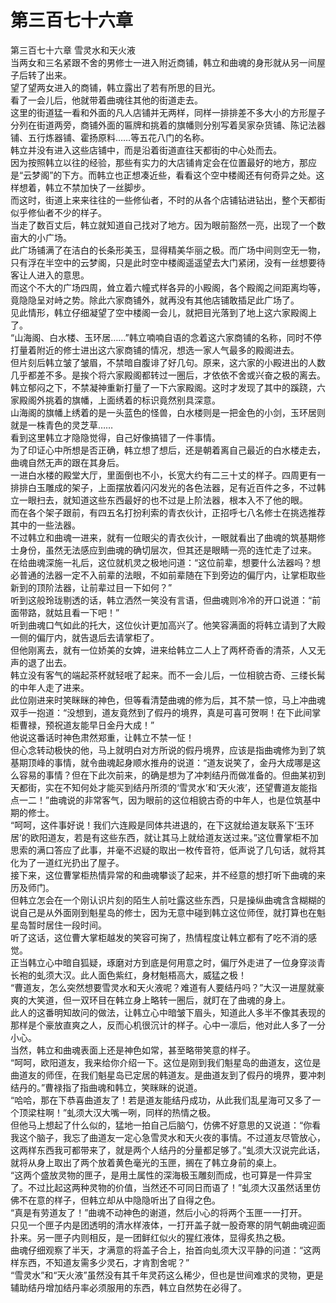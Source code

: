 # 第三百七十六章

第三百七十六章 雪灵水和天火液\
当两女和三名紧跟不舍的男修士一进入附近商铺，韩立和曲魂的身形就从另一间屋子后转了出来。\
望了望两女进入的商铺，韩立露出了若有所思的目光。\
看了一会儿后，他就带着曲魂往其他的街道走去。\
这里的街道猛一看和外面的凡人店铺并无两样，同样一排排差不多大小的方形屋子分列在街道两旁，商铺外面的匾牌和挑着的旗幡则分别写着吴家杂货铺、陈记法器铺、五行炼器铺、霍扬原料……等五花八门的名称。\
韩立并没有进入这些店铺中，而是沿着街道直往天都街的中心处而去。\
因为按照韩立以往的经验，那些有实力的大店铺肯定会在位置最好的地方，那应是“云梦阁”的下方。而韩立也正想凑近些，看看这个空中楼阁还有何奇异之处。这样想着，韩立不禁加快了一丝脚步。\
而这时，街道上来来往往的一些修仙者，不时的从各个店铺钻进钻出，整个天都街似乎修仙者不少的样子。\
当走了数百丈后，韩立就知道自己找对了地方。因为眼前豁然一亮，出现了一个数亩大的小广场。\
此广场铺满了在洁白的长条形美玉，显得精美华丽之极。而广场中间则空无一物，只有浮在半空中的云梦阁，只是此时空中楼阁遥遥望去大门紧闭，没有一丝想要待客让人进入的意思。\
而这个不大的广场四周，耸立着六幢式样各异的小殿阁，各个殿阁之间距离均等，竟隐隐呈对峙之势。除此六家商铺外，就再没有其他店铺敢插足此广场了。\
见此情形，韩立仔细凝望了空中楼阁一会儿，就把目光落到了地上这六家殿阁上了。\
“山海阁、白水楼、玉环居……”韩立喃喃自语的念着这六家商铺的名称，同时不停打量着附近的修士进出这六家商铺的情况，想选一家人气最多的殿阁进去。\
但片刻后韩立皱了皱眉，不禁暗自腹诽了好几句。原来，这六家的小殿进出的人数几乎都差不多。是挨个将六家殿阁都转过一圈后，才依依不舍或兴奋之极的离去。\
韩立郁闷之下，不禁凝神重新打量了一下六家殿阁。这时才发现了其中的蹊跷，六家殿阁外挑着的旗幡，上面绣着的标识竟然别具深意。\
山海阁的旗幡上绣着的是一头蓝色的怪兽，白水楼则是一把金色的小剑，玉环居则就是一株青色的灵芝草……\
看到这里韩立才隐隐觉得，自己好像搞错了一件事情。\
为了印证心中所想是否正确，韩立想了想后，还是朝着离自己最近的白水楼走去，曲魂自然无声的跟在其身后。\
一进白水楼的殿堂大厅，里面倒也不小，长宽大约有二三十丈的样子。四周更有一排排白玉雕成的架子，上面摆放着闪闪发光的各色法器，足有近百件之多，不过韩立一眼扫去，就知道这些东西最好的也不过是上阶法器，根本入不了他的眼。\
而在各个架子跟前，有四五名打扮利索的青衣伙计，正招呼七八名修士在挑选推荐其中的一些法器。\
不过韩立和曲魂一进来，就有一位眼尖的青衣伙计，一眼就看出了曲魂的筑基期修士身份，虽然无法感应到曲魂的确切层次，但其还是眼睛一亮的连忙走了过来。\
在给曲魂深施一礼后，这位就机灵之极地问道：“这位前辈，想要什么法器吗？想必普通的法器一定不入前辈的法眼，不如前辈随在下到旁边的偏厅内，让掌柜取些新到的顶阶法器，让前辈过目一下如何？”\
听到这般玲珑剔透的话，韩立洒然一笑没有言语，但曲魂则冷冷的开口说道：“前面带路，就姑且看一下吧！”\
听到曲魂口气如此的托大，这位伙计更加高兴了。他笑容满面的将韩立请到了大殿一侧的偏厅内，就告退后去请掌柜了。\
但他刚离去，就有一位娇美的女婢，进来给韩立二人上了两杯奇香的清茶，人又无声的退了出去。\
韩立没有客气的端起茶杯就轻呡了起来。而不一会儿后，一位相貌古奇、三缕长髯的中年人走了进来。\
此位刚进来时笑眯眯的神色，但等看清楚曲魂的修为后，其不禁一惊，马上冲曲魂双手一抱道：“没想到，道友竟然到了假丹的境界，真是可喜可贺啊！在下此间掌柜曹禄，预祝道友能早日金丹大成！”\
他说这番话时神色肃然郑重，让韩立不禁一怔！\
但心念转动极快的他，马上就明白对方所说的假丹境界，应该是指曲魂修为到了筑基期顶峰的事情，就令曲魂起身顺水推舟的说道：“道友说笑了，金丹大成哪是这么容易的事情？但在下此次前来，的确是想为了冲刺结丹而做准备的。但曲某初到天都街，实在不知何处才能买到结丹所须的‘雪灵水’和‘天火液’，还望曹道友能指点一二！”曲魂说的非常客气，因为眼前的这位相貌古奇的中年人，也是位筑基中期的修士。\
“呵呵，这件事好说！我们六连殿是同体共进退的，在下这就给道友联系下‘玉环居’的欧阳道友，若是有这些东西，就让其马上就给道友送过来。”这位曹掌柜不加思索的满口答应了此事，并毫不迟疑的取出一枚传音符，低声说了几句话，就将其化为了一道红光扔出了屋子。\
接下来，这位曹掌柜热情异常的和曲魂攀谈了起来，并不经意的想打听下曲魂的来历及师门。\
但韩立怎会在一个刚认识片刻的陌生人前吐露这些东西，只是操纵曲魂含含糊糊的说自己是从外面刚到魁星岛的修士，因为无意中碰到韩立这位师侄，就打算也在魁星岛暂时居住一段时间。\
听了这话，这位曹大掌柜越发的笑容可掬了，热情程度让韩立都有了吃不消的感觉。\
正当韩立心中暗自狐疑，琢磨对方到底是何用意之时，偏厅外走进了一位身穿淡青长袍的虬须大汉。此人面色紫红，身材魁梧高大，威猛之极！\
“曹道友，怎么突然想要雪灵水和天火液呢？难道有人要结丹吗？”大汉一进屋就豪爽的大笑道，但一双环目在韩立身上略转一圈后，就盯在了曲魂的身上。\
此人的这番明知故问的做法，让韩立心中暗皱下眉头，知道此人多半不像其表现的那样是个豪放直爽之人，反而心机很沉计的样子。心中一凛后，他对此人多了一分小心。\
当然，韩立和曲魂表面上还是神色如常，甚至略带笑意的样子。\
“呵呵，欧阳道友，我来给你介绍一下。这位是刚到我们魁星岛的曲道友，这位是曲道友的师侄，在我们魁星岛已定居的韩道友。是曲道友到了假丹的境界，要冲刺结丹的。”曹禄指了指曲魂和韩立，笑眯眯的说道。\
“哈哈，那在下恭喜曲道友了！若是道友能结丹成功，从此我们乱星海可又多了一个顶梁柱啊！”虬须大汉大嘴一咧，同样的热情之极。\
但他马上想起了什么似的，猛地一拍自己后脑勺，仿佛不好意思的又说道：“你看我这个脑子，我忘了曲道友一定心急雪灵水和天火夜的事情。不过道友尽管放心，这两样东西我可都带来了，就是两个人结丹的分量都足够了。”虬须大汉说完此话，就将从身上取出了两个放着黄色毫光的玉匣，搁在了韩立身前的桌上。\
“这两个盛放灵物的匣子，是用土属性的深海极玉雕刻而成，也可算是一件异宝了。不过比起这两种灵物的价值，当然还不可同日而语了！”虬须大汉虽然话里仿佛不在意的样子，但韩立却从中隐隐听出了自得之色。\
“真是有劳道友了！”曲魂不动神色的谢道，然后小心的将两个玉匣一一打开。\
只见一个匣子内是团透明的清水样液体，一打开盖子就一股奇寒的阴气朝曲魂迎面扑来。另一匣子内则相反，是一团鲜红似火的猩红液体，显得炙热之极。\
曲魂仔细观察了半天，才满意的将盖子合上，抬首向虬须大汉平静的问道：“这两样东西，不知道友需多少灵石，才肯割舍呢？”\
“雪灵水”和“天火液”虽然没有其千年灵药这么稀少，但也是世间难求的灵物，更是辅助结丹增加结丹率必须服用的东西，韩立自然势在必得了。
